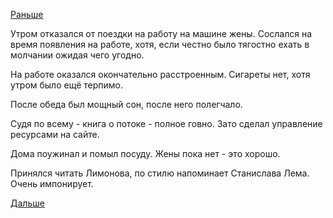 [Раньше](2019.06.19.md)

Утром отказался от поездки на работу на машине жены. Сослался на время появления на работе, хотя, если честно было тягостно ехать в молчании ожидая чего угодно.

На работе оказался окончательно расстроенным. Сигареты нет, хотя утром было ещё терпимо.

После обеда был мощный сон, после него полегчало.

Судя по всему - книга о потоке - полное говно.
Зато сделал управление ресурсами на сайте.

Дома поужинал и помыл посуду. Жены пока нет - это хорошо.

Принялся читать Лимонова, по стилю напоминает Станислава Лема. Очень импонирует.

[Дальше](2019.06.21.md)